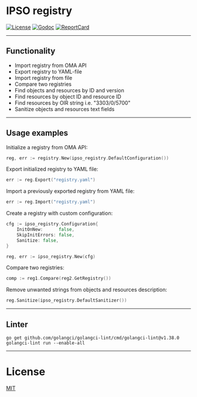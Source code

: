 # IPSO registry

[![License][License-Image]][License-Url]
[![Godoc][Godoc-Image]][Godoc-Url]
[![ReportCard][ReportCard-Image]][ReportCard-Url]

---

## Functionality

- Import registry from OMA API
- Export registry to YAML-file
- Import registry from file
- Compare two registries
- Find objects and resources by ID and version
- Find resources by object ID and resource ID
- Find resources by OIR string i.e. "3303/0/5700"
- Sanitize objects and resources text fields
---

## Usage examples

Initialize a registry from OMA API:
```go
reg, err := registry.New(ipso_registry.DefaultConfiguration())
```

Export initialized registry to YAML file:
```go
err := reg.Export("registry.yaml")
```

Import a previously exported registry from YAML file:
```go
err := reg.Import("registry.yaml")
```

Create a registry with custom configuration:
```go
cfg := ipso_registry.Configuration{
    InitOnNew:      false,
    SkipInitErrors: false,
    Sanitize: false,
}

reg, err := ipso_registry.New(cfg)
```

Compare two registries:
```go
comp := reg1.Compare(reg2.GetRegistry())
```
Remove unwanted strings from objects and resources description:
```go
reg.Sanitize(ipso_registry.DefaultSanitizer())
```

---
## Linter

```shell
go get github.com/golangci/golangci-lint/cmd/golangci-lint@v1.38.0
golangci-lint run --enable-all
```

---
# License
[MIT](LICENSE)

[License-Url]: http://opensource.org/licenses/MIT
[License-Image]: https://img.shields.io/npm/l/express.svg

[Stability-Status-Image]: http://badges.github.io/stability-badges/dist/experimental.svg

[Godoc-Url]: https://pkg.go.dev/mod/github.com/aliakseiz/ipso-registry
[Godoc-Image]: https://godoc.org/github.com/aliakseiz/ipso-registry?status.svg

[ReportCard-Url]: https://goreportcard.com/report/github.com/aliakseiz/ipso-registry
[ReportCard-Image]: https://goreportcard.com/badge/github.com/aliakseiz/ipso-registry